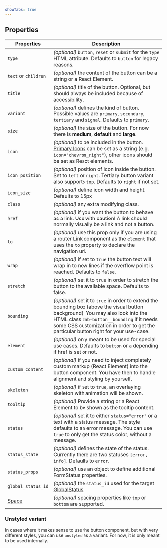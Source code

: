 ```yaml
---
showTabs: true
---
```


## Properties

| Properties                                  | Description                                                                                                                                                                                                                                                            |
| ------------------------------------------- | ---------------------------------------------------------------------------------------------------------------------------------------------------------------------------------------------------------------------------------------------------------------------- |
| `type`                                      | _(optional)_ `button`, `reset` or `submit` for the `type` HTML attribute. Defaults to `button` for legacy reasons.                                                                                                                                                     |
| `text` or `children`                        | _(optional)_ the content of the button can be a string or a React Element.                                                                                                                                                                                             |
| `title`                                     | _(optional)_ title of the button. Optional, but should always be included because of accessibility.                                                                                                                                                                    |
| `variant`                                   | _(optional)_ defines the kind of button. Possible values are `primary`, `secondary`, `tertiary` and `signal`. Defaults to `primary`.                                                                                                                                   |
| `size`                                      | _(optional)_ the size of the button. For now there is **medium**, **default** and **large**.                                                                                                                                                                           |
| `icon`                                      | _(optional)_ to be included in the button. [Primary Icons](/icons/primary) can be set as a string (e.g. `icon="chevron_right"`), other icons should be set as React elements.                                                                                          |
| `icon_position`                             | _(optional)_ position of icon inside the button. Set to `left` or `right`. Tertiary button variant also supports `top`. Defaults to `right` if not set.                                                                                                                |
| `icon_size`                                 | _(optional)_ define icon width and height. Defaults to 16px                                                                                                                                                                                                            |
| `class`                                     | _(optional)_ any extra modifying class.                                                                                                                                                                                                                                |
| `href`                                      | _(optional)_ if you want the button to behave as a link. Use with caution! A link should normally visually be a link and not a button.                                                                                                                                 |
| `to`                                        | _(optional)_ use this prop only if you are using a router Link component as the `element` that uses the `to` property to declare the navigation url.                                                                                                                   |
| `wrap`                                      | _(optional)_ if set to `true` the button text will wrap in to new lines if the overflow point is reached. Defaults to `false`.                                                                                                                                         |
| `stretch`                                   | _(optional)_ set it to `true` in order to stretch the button to the available space. Defaults to false.                                                                                                                                                                |
| `bounding`                                  | _(optional)_ set it to `true` in order to extend the bounding box (above the visual button background). You may also look into the HTML class `dnb-button__bounding` if it needs some CSS customization in order to get the particular button right for your use-case. |
| `element`                                   | _(optional)_ only meant to be used for special use cases. Defaults to `button` or `a` depending if href is set or not.                                                                                                                                                 |
| `custom_content`                            | _(optional)_ if you need to inject completely custom markup (React Element) into the button component. You have then to handle alignment and styling by yourself.                                                                                                      |
| `skeleton`                                  | _(optional)_ if set to `true`, an overlaying skeleton with animation will be shown.                                                                                                                                                                                    |
| `tooltip`                                   | _(optional)_ Provide a string or a React Element to be shown as the tooltip content.                                                                                                                                                                                   |
| `status`                                    | _(optional)_ set it to either `status="error"` or a text with a status message. The style defaults to an error message. You can use `true` to only get the status color, without a message.                                                                            |
| `status_state`                              | _(optional)_ defines the state of the status. Currently there are two statuses `[error, info]`. Defaults to `error`.                                                                                                                                                   |
| `status_props`                              | _(optional)_ use an object to define additional FormStatus properties.                                                                                                                                                                                                 |
| `global_status_id`                          | _(optional)_ the `status_id` used for the target [GlobalStatus](/uilib/components/global-status).                                                                                                                                                                      |
| [Space](/uilib/components/space/properties) | _(optional)_ spacing properties like `top` or `bottom` are supported.                                                                                                                                                                                                  |

### Unstyled variant

In cases where it makes sense to use the button component, but with very different styles, you can use `unstyled` as a variant. For now, it is only meant to be used internally.

